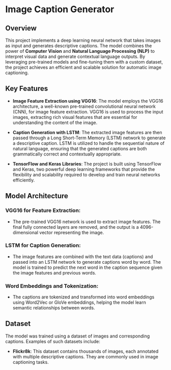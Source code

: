 # Image Caption Generator

## Overview
This project implements a deep learning neural network that takes images as input and generates descriptive captions. The model combines the power of **Computer Vision** and **Natural Language Processing (NLP)** to interpret visual data and generate contextual language outputs. By leveraging pre-trained models and fine-tuning them with a custom dataset, the project achieves an efficient and scalable solution for automatic image captioning.

## Key Features
- **Image Feature Extraction using VGG16**: The model employs the VGG16 architecture, a well-known pre-trained convolutional neural network (CNN), for image feature extraction. VGG16 is used to process the input images, extracting rich visual features that are essential for understanding the content of the image.

- **Caption Generation with LSTM**: The extracted image features are then passed through a Long Short-Term Memory (LSTM) network to generate a descriptive caption. LSTM is utilized to handle the sequential nature of natural language, ensuring that the generated captions are both grammatically correct and contextually appropriate.

- **TensorFlow and Keras Libraries**: The project is built using TensorFlow and Keras, two powerful deep learning frameworks that provide the flexibility and scalability required to develop and train neural networks efficiently.

## Model Architecture

### VGG16 for Feature Extraction:
- The pre-trained VGG16 network is used to extract image features. The final fully connected layers are removed, and the output is a 4096-dimensional vector representing the image.

### LSTM for Caption Generation:
- The image features are combined with the text data (captions) and passed into an LSTM network to generate captions word by word. The model is trained to predict the next word in the caption sequence given the image features and previous words.

### Word Embeddings and Tokenization:
- The captions are tokenized and transformed into word embeddings using Word2Vec or GloVe embeddings, helping the model learn semantic relationships between words.

## Dataset
The model was trained using a dataset of images and corresponding captions. Examples of such datasets include:

- **Flickr8k**: This dataset contains thousands of images, each annotated with multiple descriptive captions. They are commonly used in image captioning tasks.